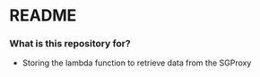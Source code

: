 # README #

### What is this repository for? ###

* Storing the lambda function to retrieve data from the SGProxy

